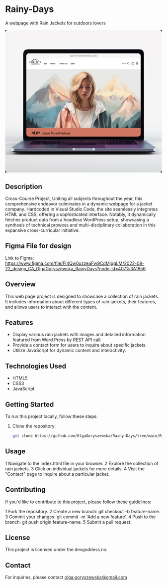 # Rainy-Days

A webpage with Rain Jackets for outdoors lovers

![Rainy Days img](../images/project-rainy-days.jpg)

## Description

Cross-Course Project, Uniting all subjects throughout the year, this comprehensive endeavor culminates in a dynamic webpage for a jacket company. Hardcoded in Visual Studio Code, the site seamlessly integrates HTML and CSS, offering a sophisticated interface. Notably, it dynamically fetches product data from a headless WordPress setup, showcasing a synthesis of technical prowess and multi-disciplinary collaboration in this expansive cross-curricular initiative.

## Figma File for design

Link to Figma:
https://www.figma.com/file/Fl4Qw0uzzeaFw9CdMjqgLM/2022-09-22_design_CA_OlgaGoryszewska_RainyDays?node-id=407%3A1856

## Overview

This web page project is designed to showcase a collection of rain jackets. It includes information about different types of rain jackets, their features, and allows users to interact with the content.

## Features

- Display various rain jackets with images and detailed information featured from Word Press by REST API call.
- Provide a contact form for users to inquire about specific jackets.
- Utilize JavaScript for dynamic content and interactivity.

## Technologies Used

- HTML5
- CSS3
- JavaScript

## Getting Started

To run this project locally, follow these steps:

1. Clone the repository:

   ```bash
   git clone https://github.com/OlgaGoryszewska/Rainy-Days/tree/main/README

   ```

## Usage

1 Navigate to the index.html file in your browser.
2 Explore the collection of rain jackets.
3 Click on individual jackets for more details.
4 Visit the "Contact" page to inquire about a particular jacket.

## Contributing

If you'd like to contribute to this project, please follow these guidelines:

1 Fork the repository.
2 Create a new branch: git checkout -b feature-name.
3 Commit your changes: git commit -m 'Add a new feature'.
4 Push to the branch: git push origin feature-name.
5 Submit a pull request.

## License

This project is licensed under the devgoddess.no.

## Contact

For inquiries, please contact olga.goryszewska@gmail.com
